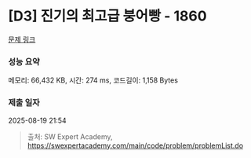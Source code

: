 # [D3] 진기의 최고급 붕어빵 - 1860 

[문제 링크](https://swexpertacademy.com/main/code/problem/problemDetail.do?contestProbId=AV5LsaaqDzYDFAXc) 

### 성능 요약

메모리: 66,432 KB, 시간: 274 ms, 코드길이: 1,158 Bytes

### 제출 일자

2025-08-19 21:54



> 출처: SW Expert Academy, https://swexpertacademy.com/main/code/problem/problemList.do